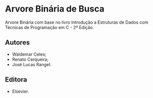 # Arvore Binária de Busca
Arvore Binária com base no livro Introdução a Estruturas de Dados com Técnicas de Programação em C - 2º Edição.

## Autores
* Waldemar Celes;
* Renato Cerqueira;
* José Lucas Rangel.

## Editora
* Elsevier.
